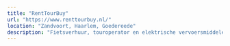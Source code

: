 ```yaml
---
title: "RentTourBuy"
url: "https://www.renttourbuy.nl/"
location: "Zandvoort, Haarlem, Goedereede"
description: "Fietsverhuur, touroperator en elektrische vervoersmiddelen aanbieder! Met maximaal 4 personen geven wij nog steeds tours (met gepaste afstand en hygiënische maatregelen) en u kunt nog altijd bij ons fietsen, e-bikes of e-steps huren!"
---
```

